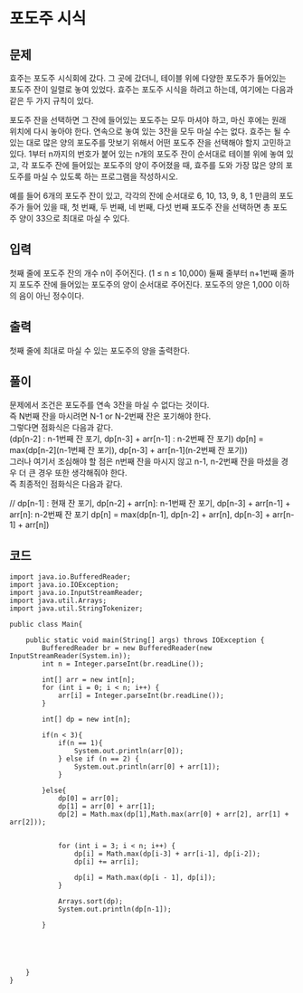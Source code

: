 # 포도주 시식 
 
## 문제
효주는 포도주 시식회에 갔다. 그 곳에 갔더니, 테이블 위에 다양한 포도주가 들어있는 포도주 잔이 일렬로 놓여 있었다. 효주는 포도주 시식을 하려고 하는데, 여기에는 다음과 같은 두 가지 규칙이 있다.

포도주 잔을 선택하면 그 잔에 들어있는 포도주는 모두 마셔야 하고, 마신 후에는 원래 위치에 다시 놓아야 한다.
연속으로 놓여 있는 3잔을 모두 마실 수는 없다.
효주는 될 수 있는 대로 많은 양의 포도주를 맛보기 위해서 어떤 포도주 잔을 선택해야 할지 고민하고 있다. 1부터 n까지의 번호가 붙어 있는 n개의 포도주 잔이 순서대로 테이블 위에 놓여 있고, 각 포도주 잔에 들어있는 포도주의 양이 주어졌을 때, 효주를 도와 가장 많은 양의 포도주를 마실 수 있도록 하는 프로그램을 작성하시오. 

예를 들어 6개의 포도주 잔이 있고, 각각의 잔에 순서대로 6, 10, 13, 9, 8, 1 만큼의 포도주가 들어 있을 때, 첫 번째, 두 번째, 네 번째, 다섯 번째 포도주 잔을 선택하면 총 포도주 양이 33으로 최대로 마실 수 있다.

## 입력
첫째 줄에 포도주 잔의 개수 n이 주어진다. (1 ≤ n ≤ 10,000) 둘째 줄부터 n+1번째 줄까지 포도주 잔에 들어있는 포도주의 양이 순서대로 주어진다. 포도주의 양은 1,000 이하의 음이 아닌 정수이다.

## 출력
첫째 줄에 최대로 마실 수 있는 포도주의 양을 출력한다.

## 풀이  
문제에서 조건은 포도주를 연속 3잔을 마실 수 없다는 것이다.  
즉 N번째 잔을 마시려면 N-1 or N-2번째 잔은 포기해야 한다.  
그렇다면 점화식은 다음과 같다.  
(dp[n-2] : n-1번째 잔 포기, dp[n-3] + arr[n-1] : n-2번째 잔 포기)
dp[n] = max(dp[n-2](n-1번째 잔 포기), dp[n-3] + arr[n-1](n-2번째 잔 포기))  
그러나 여기서 조심해야 할 점은 n번째 잔을 마시지 않고 n-1, n-2번째 잔을 마셨을 경우 더 큰 경우 또한 생각해줘야 한다.  
즉 최종적인 점화식은 다음과 같다.  

// dp[n-1] : 현재 잔 포기, dp[n-2] + arr[n]: n-1번째 잔 포기, dp[n-3] + arr[n-1] + arr[n]: n-2번째 잔 포기
dp[n] = max(dp[n-1], dp[n-2] + arr[n], dp[n-3] + arr[n-1] + arr[n])

## 코드
```
import java.io.BufferedReader;
import java.io.IOException;
import java.io.InputStreamReader;
import java.util.Arrays;
import java.util.StringTokenizer;

public class Main{

    public static void main(String[] args) throws IOException {
        BufferedReader br = new BufferedReader(new InputStreamReader(System.in));
        int n = Integer.parseInt(br.readLine());

        int[] arr = new int[n];
        for (int i = 0; i < n; i++) {
            arr[i] = Integer.parseInt(br.readLine());
        }

        int[] dp = new int[n];

        if(n < 3){
            if(n == 1){
                System.out.println(arr[0]);
            } else if (n == 2) {
                System.out.println(arr[0] + arr[1]);
            }

        }else{
            dp[0] = arr[0];
            dp[1] = arr[0] + arr[1];
            dp[2] = Math.max(dp[1],Math.max(arr[0] + arr[2], arr[1] + arr[2]));


            for (int i = 3; i < n; i++) {
                dp[i] = Math.max(dp[i-3] + arr[i-1], dp[i-2]);
                dp[i] += arr[i];

                dp[i] = Math.max(dp[i - 1], dp[i]);
            }

            Arrays.sort(dp);
            System.out.println(dp[n-1]);

        }





    }
}

```
